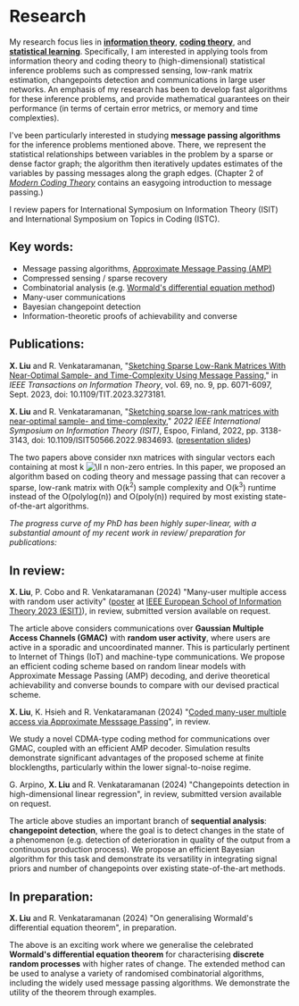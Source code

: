 <h1 style="font-size:30px">Research</h1>

My research focus lies in [**information theory**](https://en.wikipedia.org/wiki/Information_theory), [**coding theory**](https://en.wikipedia.org/wiki/Coding_theory#:~:text=Coding%20theory%20is%20the%20study,data%20transmission%20and%20data%20storage.), and [**statistical learning**](https://en.wikipedia.org/wiki/Statistical_learning_theory). 
Specifically, I am interested in applying tools from information theory and coding theory to (high-dimensional) statistical inference problems such as  compressed sensing, low-rank matrix estimation, changepoints detection and communications in large user networks. 
An emphasis of my research has been to develop fast  algorithms for these inference problems, and provide mathematical guarantees on their performance (in terms of certain error metrics, or memory and time complexties). 

I've been particularly interested in studying **message passing algorithms** for the inference problems mentioned above. There, we represent the statistical relationships between variables in the problem by a sparse or dense factor graph; the algorithm then iteratively updates estimates of the variables by passing messages along the graph edges. (Chapter 2 of [*Modern Coding Theory*](https://www.cambridge.org/core/books/modern-coding-theory/A08C3B7B15351BF9C956CDFE5BE4846B) contains an easygoing  introduction to   message passing.)

I review papers for International Symposium on Information Theory (ISIT) and International Symposium on Topics in Coding (ISTC).

## Key words:
- Message passing algorithms, [Approximate Message Passing (AMP)](https://ieeexplore.ieee.org/document/9785928)
- Compressed sensing / sparse recovery
- Combinatorial analysis (e.g. [Wormald's differential equation method](https://projecteuclid.org/journals/annals-of-applied-probability/volume-5/issue-4/Differential-Equations-for-Random-Processes-and-Random-Graphs/10.1214/aoap/1177004612.full))
- Many-user communications
- Bayesian changepoint detection
- Information-theoretic proofs of achievability and converse

## Publications:
**X. Liu** and R. Venkataramanan, "[Sketching Sparse Low-Rank Matrices With Near-Optimal Sample- and Time-Complexity Using Message Passing](https://ieeexplore.ieee.org/document/10120641)," in *IEEE Transactions on Information Theory*, vol. 69, no. 9, pp. 6071-6097, Sept. 2023, doi: 10.1109/TIT.2023.3273181.

**X. Liu** and R. Venkataramanan, "[Sketching sparse low-rank matrices with near-optimal sample- and time-complexity](https://ieeexplore.ieee.org/document/9834693)," *2022 IEEE International Symposium on Information Theory (ISIT)*, Espoo, Finland, 2022, pp. 3138-3143, doi: 10.1109/ISIT50566.2022.9834693. (<a href="/ISIT_talk_Shirley_Liu_website_version.pdf">presentation slides</a>)

The two papers above consider nxn matrices with singular vectors each containing at most k ![\ll](https://latex.codecogs.com/svg.latex?\ll) n non-zero entries.  In this paper, we proposed an algorithm based on coding theory and message passing that  can recover a sparse, low-rank matrix with O(k<sup>2</sup>) sample complexity and O(k<sup>3</sup>) runtime instead of the O(polylog(n)) and O(poly(n)) required by most existing state-of-the-art algorithms.  


*The progress curve of my PhD has been highly super-linear, with a substantial amount of my recent work in review/ preparation for publications:*

## In review: 

**X. Liu**, P. Cobo and R. Venkataramanan (2024) "Many-user multiple access with random user activity" ([poster](ESIT_GMAC_poster_final.pdf) at [IEEE European School of Information Theory 2023 (ESIT)](https://www.bristol.ac.uk/maths/events/2023/esit-2023.html)), in review, submitted version available on request.

The article above considers communications over **Gaussian Multiple Access Channels (GMAC)** with **random user activity**, where users are active in a sporadic and uncoordinated manner. This is particularly pertinent to Internet of Things (IoT) and machine-type communications. We propose an efficient coding scheme based on random linear models with Approximate Message Passing (AMP) decoding, and derive theoretical achievability and converse bounds to compare with our devised practical scheme. 

**X. Liu**, K. Hsieh and R. Venkataramanan (2024) "[Coded many-user multiple access via Approximate Messsage Passing](https://arxiv.org/abs/2402.05625)", in review.

We study a novel CDMA-type coding method for communications over GMAC, coupled with an efficient AMP decoder. Simulation results demonstrate significant advantages of the proposed scheme at finite blocklengths, particularly within the lower signal-to-noise regime.

G. Arpino, **X. Liu** and R. Venkataramanan (2024) "Changepoints detection in high-dimensional linear regression", in review, submitted version available on request.

The article above studies an important branch of **sequential analysis**: **changepoint detection**, where the goal is to detect changes in the state of a phenomenon (e.g. detection of deterioration in quality of the output from a continuous production process). We propose an efficient Bayesian algorithm for this task and demonstrate its versatility in integrating signal priors and number of changepoints over existing state-of-the-art methods. 

## In preparation:
 
**X. Liu** and R. Venkataramanan (2024) "On generalising Wormald's differential equation theorem", in preparation.

The above is an exciting work where we generalise the celebrated **Wormald's differential equation theorem** for characterising **discrete random processes** with higher rates of change. The extended method can be used to analyse a variety of randomised combinatorial algorithms,
including the widely used message passing algorithms. We demonstrate the utility of the theorem through examples.





